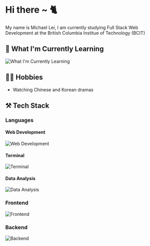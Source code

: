 # Hi there ~ 🐈
My name is Michael Lei, I am currently studying Full Stack Web Development at the British Columbia Institue of Technology (BCIT)

## 🤯 What I'm Currently Learning
![What I'm Currently Learning](https://skillicons.dev/icons?i=ts,mysql,mongodb,deno,php,react,vue,svelte)

## 👨‍💻 Hobbies
- Watching Chinese and Korean dramas

## ⚒️ Tech Stack
### Languages
#### Web Development
![Web Development](https://skillicons.dev/icons?i=html,css,javascript,webpack)
#### Terminal
![Terminal](https://skillicons.dev/icons?i=bash,powershell)
#### Data Analysis
![Data Analysis](https://skillicons.dev/icons?i=py,r)
### Frontend
![Frontend](https://skillicons.dev/icons?i=bootstrap,sass,ps,ai,figma)
### Backend
![Backend](https://skillicons.dev/icons?i=nodejs,express,pug)

<!--
**michaeleii/michaeleii** is a ✨ _special_ ✨ repository because its `README.md` (this file) appears on your GitHub profile.

Here are some ideas to get you started:

- 🔭 I’m currently working on ...
- 🌱 I’m currently learning ...
- 👯 I’m looking to collaborate on ...
- 🤔 I’m looking for help with ...
- 💬 Ask me about ...
- 📫 How to reach me: ...
- 😄 Pronouns: ...
- ⚡ Fun fact: ...
-->
